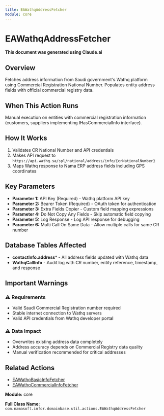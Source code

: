 ```yaml
---
title: EAWathqAddressFetcher
module: core
---
```


<div class='entity-flows'>

# EAWathqAddressFetcher

**This document was generated using Claude.ai**

## Overview

Fetches address information from Saudi government's Wathq platform using Commercial Registration National Number. Populates entity address fields with official commercial registry data.

## When This Action Runs

Manual execution on entities with commercial registration information (customers, suppliers implementing IHasCommercialInfo interface).

## How It Works

1. Validates CR National Number and API credentials
2. Makes API request to `https://api.wathq.sa/spl/national/address/info/{crNationalNumber}`
3. Maps Wathq response to Nama ERP address fields including GPS coordinates

## Key Parameters

- **Parameter 1:** API Key (Required) - Wathq platform API key
- **Parameter 2:** Bearer Token (Required) - OAuth token for authentication
- **Parameter 3:** Extra Fields Copier - Custom field mapping expressions
- **Parameter 4:** Do Not Copy Any Fields - Skip automatic field copying
- **Parameter 5:** Log Response - Log API response for debugging
- **Parameter 6:** Multi Call On Same Data - Allow multiple calls for same CR number

## Database Tables Affected

- **contactInfo.address*** - All address fields updated with Wathq data
- **WathqCallInfo** - Audit log with CR number, entity reference, timestamp, and response

## Important Warnings

### ⚠️ Requirements
- Valid Saudi Commercial Registration number required
- Stable internet connection to Wathq servers
- Valid API credentials from Wathq developer portal

### ⚠️ Data Impact
- Overwrites existing address data completely
- Address accuracy depends on Commercial Registry data quality
- Manual verification recommended for critical addresses

## Related Actions

- [EAWathqBasicInfoFetcher](EAWathqBasicInfoFetcher.md)
- [EAWathqCommercialInfoFetcher](EAWathqCommercialInfoFetcher.md)

**Module:** core

**Full Class Name:** `com.namasoft.infor.domainbase.util.actions.EAWathqAddressFetcher`

</div>

